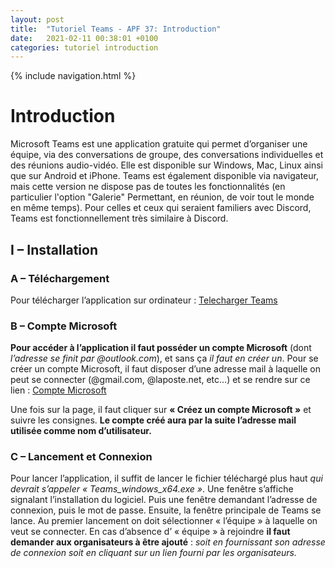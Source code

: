 ```yaml
---
layout: post
title:  "Tutoriel Teams - APF 37: Introduction"
date:   2021-02-11 00:38:01 +0100
categories: tutoriel introduction
---
```

{% include navigation.html %}
# Introduction

Microsoft Teams est une application gratuite qui permet d’organiser une équipe, via des conversations de groupe, des conversations individuelles et des réunions audio-vidéo.
Elle est disponible sur Windows, Mac, Linux ainsi que sur Android et iPhone.
Teams est également disponible via navigateur, mais cette version ne dispose pas de toutes les fonctionnalités (en particulier l'option "Galerie" Permettant, en réunion, de voir tout le monde en même temps).
Pour celles et ceux qui seraient familiers avec Discord, Teams est fonctionnellement très similaire à Discord.

## I – Installation
### A – Téléchargement

Pour télécharger l’application sur ordinateur : 
[Telecharger Teams](https://www.microsoft.com/fr-fr/microsoft-teams/download-app)


### B – Compte Microsoft

**Pour accéder à l’application il faut posséder un compte Microsoft** (dont *l’adresse se finit par @outlook.com*), et sans ça *il faut en créer un*. 
Pour se créer un compte Microsoft, il faut disposer d’une adresse mail à laquelle on peut se connecter (@gmail.com, @laposte.net, etc…) et se rendre sur ce lien :
[Compte Microsoft](https://account.microsoft.com/account?lang=fr-fr)

Une fois sur la page, il faut cliquer sur **« Créez un compte Microsoft »** et suivre les consignes.
**Le compte créé aura par la suite l’adresse mail utilisée comme nom d’utilisateur.**

### C – Lancement et Connexion

Pour lancer l’application, il suffit de lancer le fichier téléchargé plus haut *qui devrait s’appeler « Teams_windows_x64.exe »*.
Une fenêtre s’affiche signalant l’installation du logiciel.
Puis une fenêtre demandant l’adresse de connexion, puis le mot de passe.
Ensuite, la fenêtre principale de Teams se lance. Au premier lancement on doit sélectionner « l’équipe » à laquelle on veut se connecter.
En cas d’absence d’ « équipe » à rejoindre **il faut demander aux organisateurs à être ajouté** : *soit en fournissant son adresse de connexion soit en cliquant sur un lien fourni par les organisateurs.*
